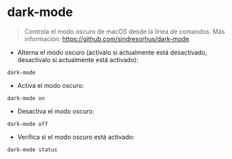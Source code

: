 # dark-mode

> Controla el modo oscuro de macOS desde la línea de comandos.
> Más información: <https://github.com/sindresorhus/dark-mode>.

- Alterna el modo oscuro (actívalo si actualmente está desactivado, desactívalo si actualmente está activado):

`dark-mode`

- Activa el modo oscuro:

`dark-mode on`

- Desactiva el modo oscuro:

`dark-mode off`

- Verifica si el modo oscuro está activado:

`dark-mode status`
